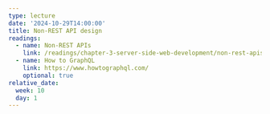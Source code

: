 ```yaml
---
type: lecture
date: '2024-10-29T14:00:00'
title: Non-REST API design
readings:
  - name: Non-REST APIs
    link: /readings/chapter-3-server-side-web-development/non-rest-apis/
  - name: How to GraphQL
    link: https://www.howtographql.com/
    optional: true
relative_date:
  week: 10
  day: 1
---
```

